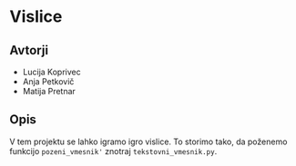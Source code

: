 # Vislice

## Avtorji

* Lucija Koprivec
* Anja Petkovič
* Matija Pretnar

## Opis

V tem projektu se lahko igramo igro vislice.
To storimo tako, da poženemo funkcijo `pozeni_vmesnik'` znotraj `tekstovni_vmesnik.py`.
